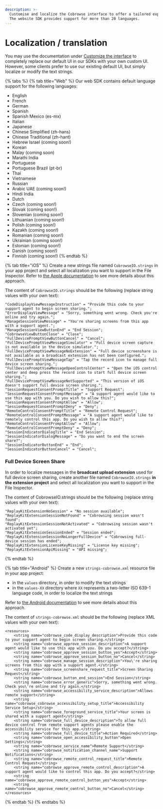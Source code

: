 ```yaml
---
description: >-
  Customise and localize the Cobrowse interface to offer a tailored experience.
  The website SDK provides support for more than 20 languages.
---
```


# Localization / translation

You may use the documentation under [Customize the interface](./) to completely replace our default UI in our SDKs with your own custom UI. However, some clients prefer to use our existing default UI, but simply localize or modify the text strings.

{% tabs %}
{% tab title="Web" %}
Our web SDK contains default language support for the following languages:

* English
* French
* German
* Spanish
* Spanish Mexico (es-mx)
* Italian
* Japanese
* Chinese Simplified (zh-hans)
* Chinese Traditional (zh-hant)
* Hebrew Israel (coming soon!)
* Korean
* Malay (coming soon)
* Marathi India
* Portuguese
* Portuguese Brazil (pt-br)
* Thai
* Vietnamese
* Russian
* Arabic UAE (coming soon!)
* Hindi India
* Dutch
* Czech (coming soon!)
* Slovak (coming soon!)
* Slovenian (coming soon!)
* Lithuanian (coming soon!)
* Polish (coming soon!)
* Kazakh (coming soon!)
* Romanian (coming soon!)
* Ukrainian (coming soon!)
* Estonian (coming soon!)
* Danish (coming soon!)
* Finnish (coming soon!)
{% endtab %}

{% tab title="iOS" %}
Create a new strings file named `CobrowseIO.strings` in your app project and select all localization you want to support in the File Inspector. Refer to [the Apple documentation](https://developer.apple.com/documentation/xcode/localization) to see more details about this approach.

The content of `CobrowseIO.strings` should be the following (replace string values with your own text):

```
"CodeDisplayViewMessageInstruction" = "Provide this code to your support agent to begin screen sharing.";
"ErrorDisplayViewMessage" = "Sorry, something went wrong. Check you're online and try again.";
"ManageSessionViewMessage" = "You're sharing screens from this app with a support agent.";
"ManageSessionViewButtonEnd" = "End Session";
"CobrowseViewButtonClose" = "Close";
"FullDevicePromptViewButtonCancel" = "Cancel";
"FullDevicePromptViewMessageSimulator" = "Full device screen capture is not available in the device simulator.";
"FullDevicePromptViewMessageNoExtension" = "Full device screenshare is not available as a broadcast extension has not been configured.";
"FullDevicePromptViewMessageTap" = "Tap the record icon to manage full device screen sharing.";
"FullDevicePromptViewMessageOpenControlCenter" = "Open the iOS control center and deep press the record icon to start full device screen sharing.";
"FullDevicePromptViewMessageNotSupported" = "This version of iOS doesn't support full device screen sharing.";
"SessionRequestConsentPromptTitle" = "Support Request";
"SessionRequestConsentPromptMessage" = "A support agent would like to use this app with you. Do you wish to allow this?";
"SessionRequestConsentPromptAllow" = "Allow";
"SessionRequestConsentPromptDeny" = "Deny";
"RemoteControlConsentPromptTitle" = "Remote Control Request";
"RemoteControlConsentPromptMessage" = "A support agent would like to remotely control this app. Do you wish to allow this?";
"RemoteControlConsentPromptAllow" = "Allow";
"RemoteControlConsentPromptDeny" = "Deny";
"SessionIndicatorDialogTitle" = "End Session";
"SessionIndicatorDialogMessage" = "Do you want to end the screen share?";
"SessionIndicatorButtonEnd" = "End";
"SessionIndicatorButtonCancel" = "Cancel";
```

### Full Device Screen Share

In order to localize messages in the **broadcast upload extension** used for full device screen sharing, create another file named `CobrowseIO.strings` **in the extension project** and select all localization you want to support in the File Inspector.

The content of CobrowseIO.strings should be the following (replace string values with your own text):

```
"ReplayKitExtensionNoSession" = "No session available";
"ReplayKitExtensionSessionNotFound" = "Cobrowsing session wasn't found";
"ReplayKitExtensionSessionNotActivated" = "Cobrowsing session wasn't activated yet";
"ReplayKitExtensionSessionEnded" = "Session ended";
"ReplayKitExtensionSessionNoLongerFullDevice" = "Cobrowsing full-device session has ended";
"ReplayKitExtensionLicenseKeyMissing" = "License key missing";
"ReplayKitExtensionApiMissing" = "API missing";
```
{% endtab %}

{% tab title="Android" %}
Create a new `strings-cobrowse.xml` resource file in your app project:

* in the `values` directory, in order to modify the text strings
* in the `values-XX` directory where `XX` represents a two-letter ISO 639-1 language code, in order to localize the text strings

Refer to [the Android documentation](https://developer.android.com/guide/topics/resources/localization) to see more details about this approach.

The content of `strings-cobrowse.xml` should be the following (replace XML values with your own text):

```markup
<resources>
    <string name="cobrowse_code_display_description">Provide this code to your support agent to begin screen sharing.</string>
    <string name="cobrowse_approve_session_description">A support agent would like to use this app with you. Do you accept?</string>
    <string name="cobrowse_approve_session_button_yes">Accept</string>
    <string name="cobrowse_approve_session_button_no">Cancel</string>
    <string name="cobrowse_manage_session_description">You\'re sharing screens from this app with a support agent.</string>
    <string name="cobrowse_screenshare_request_title">Screen Sharing Request</string>
    <string name="cobrowse_button_end_session">End Session</string>
    <string name="cobrowse_error_generic">Sorry, something went wrong. Check you\'re online and try again.</string>
    <string name="cobrowse_accessibility_service_description">Allows remote support</string>
    <string name="cobrowse_cobrowse_accessibility_setup_title">Accessibility Service Setup</string>
    <string name="cobrowse_foreground_service_title">Your screen is shared with a support agent</string>
    <string name="cobrowse_full_device_description">To allow full device control from remote support agents please enable the accessibility service for this app.</string>
    <string name="cobrowse_full_device_title">Action Required</string>
    <string name="cobrowse_open_accessibility_button">Open Settings</string>
    <string name="cobrowse_service_name">Remote Support</string>
    <string name="cobrowse_notification_channel_name">Support Notifications</string>
    <string name="cobrowse_remote_control_request_title">Remote Control Request</string>
    <string name="cobrowse_approve_remote_control_description">A support agent would like to control this app. Do you accept?</string>
    <string name="cobrowse_approve_remote_control_button_yes">Accept</string>
    <string name="cobrowse_approve_remote_control_button_no">Cancel</string>
</resources>
```
{% endtab %}
{% endtabs %}
